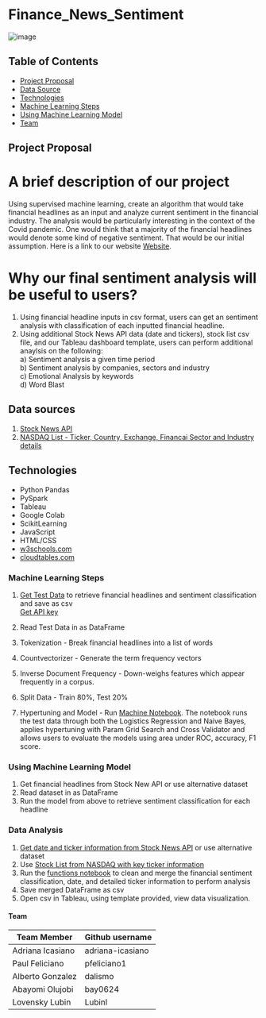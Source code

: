 # Finance_News_Sentiment

![image](https://user-images.githubusercontent.com/78628287/133952518-aa7a1665-d9ca-490e-bce4-2cb44380cb6e.png)

## Table of Contents ##
* [Project Proposal](#project-proposal)
* [Data Source](#data-sources)
* [Technologies](#technologies)
* [Machine Learning Steps](#machine-learning-steps)
* [Using Machine Learning Model](#using-machine-learning-model)
* [Team](#team)



## Project Proposal 
# A brief description of our project
Using supervised machine learning, create an algorithm that would take financial headlines as an input and analyze current sentiment in the financial industry. The analysis would be particularly interesting in the context of the Covid pandemic. One would think that a majority of the financial headlines would denote some kind of negative sentiment. That would be our initial assumption. Here is a link to our website [Website](https://financialsentiment.w3spaces.com/index.html).

# Why our final sentiment analysis will be useful to users?
1) Using financial headline inputs in csv format, users can get an sentiment analysis with classification of each inputted financial headline. 
2) Using additional Stock News API data (date and tickers), stock list csv file, and our Tableau dashboard template, users can perform additional anaylsis on the following: <br>
  a) Sentiment analysis a given time period <br>
  b) Sentiment analysis by companies, sectors and industry <br>
  c) Emotional Analysis by keywords <br>
  d) Word Blast <br>
  
## Data sources
1) [Stock News API](https://stocknewsapi.com/documentation)  <br>
2) [NASDAQ List - Ticker, Country, Exchange, Financai Sector and Industry details](https://www.nasdaq.com/market-activity/stocks/screener)<br>

## Technologies
* Python Pandas
* PySpark
* Tableau
* Google Colab
* ScikitLearning
* JavaScript
* HTML/CSS
* [w3schools.com](https://www.w3schools.com/spaces/)
* [cloudtables.com](https://berrb9rr1p.cloudtables.com/login)

### Machine Learning Steps 
1) [Get Test Data](https://stocknewsapi.com/documentation) to retrieve financial headlines and sentiment classification and save as csv <br>
  [Get API key](https://stocknewsapi.com/register)<br>
  
2) Read Test Data in as DataFrame <br>

3) Tokenization - Break financial headlines into a list of words <br>

4) Countvectorizer - Generate the term frequency vectors

5) Inverse Document Frequency - Down-weighs features which appear frequently in a corpus.

6) Split Data - Train 80%, Test 20%

7) Hypertuning and Model - Run [Machine Notebook](). The notebook runs the test data through both the Logistics Regression and Naive Bayes, applies hypertuning with Param Grid Search and Cross Validator and allows users to evaluate the models using area under ROC, accuracy, F1 score. 

### Using Machine Learning Model
1) Get financial headlines from Stock New API or use alternative dataset <br>
2) Read dataset in as DataFrame <br>
3) Run the model from above to retrieve sentiment classification for each headline <br>

### Data Analysis <br>
1) [Get date and ticker information from Stock News API](https://stocknewsapi.com/documentation) or use alternative dataset<br>
2) Use [Stock List from NASDAQ with key ticker information](https://www.nasdaq.com/market-activity/stocks/screener) <br>
3) Run the [functions notebook](https://github.com/dalismo/Finance_News_Sentiment/blob/main/functions.py) to clean and merge the financial sentiment classification, date, and detailed ticker information to perform analysis <br>
4) Save merged DataFrame as csv <br>
5) Open csv in Tableau, using template provided, view data visualization. <br>
                                                        
#### Team 

| Team Member           | Github username  |        
| -----------           | -----------
| Adriana Icasiano      | adriana-icasiano |
| Paul Feliciano        | pfeliciano1      |
| Alberto Gonzalez      | dalismo          |
| Abayomi Olujobi       | bay0624          |
| Lovensky Lubin        | Lubinl           |

